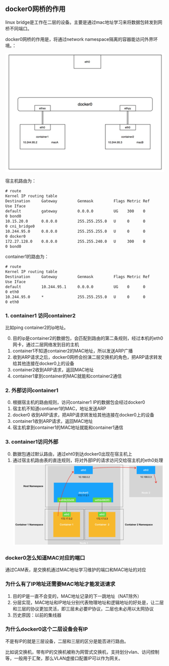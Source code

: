 

## docker0网桥的作用

linux bridge是工作在二层的设备。主要是通过mac地址学习来将数据包转发到网桥不同端口。

docker0网桥的作用是，将通过network namespace隔离的容器能访问外界环境。：

![](./docker0.jpg)

宿主机路由为：
```shell
# route
Kernel IP routing table
Destination     Gateway         Genmask         Flags Metric Ref    Use Iface
default         gateway         0.0.0.0         UG    300    0        0 bond0
10.15.20.0      0.0.0.0         255.255.255.0   U     0      0        0 cni_bridge0
10.244.95.0     0.0.0.0         255.255.255.0   U     0      0        0 docker0
172.27.128.0    0.0.0.0         255.255.240.0   U     300    0        0 bond0
```

container1的路由为：
```shell
# route
Kernel IP routing table
Destination     Gateway         Genmask         Flags Metric Ref    Use Iface
default         10.244.95.1     0.0.0.0         UG    0      0        0 eth0
10.244.95.0     *               255.255.255.0   U     0      0        0 eth0
```

### 1. container1 访问container2

比如ping container2的ip地址。

0. 目的ip是container2的数据包，会匹配到路由的第二条规则，经过本机的eth0网卡，通过二层网络发到目的主机
1. container1不知道container2的MAC地址，所以发送ARP广播
2. 收到ARP请求之后，docker0网桥会扮演二层交换机的角色，把ARP请求转发给其他连接在docker0上的设备
3. container2收到ARP请求，返回MAC地址
4. container1拿到container的MAC就能和container2通信

### 2. 外部访问container1

0. 根据宿主机的路由规则，访问container1 IP的数据包会经过docker0
1. 宿主机不知道contianer1的MAC，地址发送ARP
2. docker0 收到ARP请求，把ARP请求转发给其他连接在docker0上的设备
3. container1收到ARP请求，返回MAC地址
4. 宿主机拿到container1的MAC地址就能和container1通信

### 3. container1访问外部
0. 数据包通过默认路由，通过eht0到达docker0出现在宿主机上
1. 通过宿主机路由表的直连规则，将对外部IP的请求访问交给宿主机的eth0处理
![](./container_out.jpg)


### docker0怎么知道MAC对应的端口

通过CAM表，是交换机通过MAC地址学习维护的端口和MAC地址的对应

### 为什么有了IP地址还需要MAC地址才能发送请求

1. 目的IP是一直不会变的，MAC地址记录的下一跳地址（NAT除外）
2. 分层实现，MAC地址和IP地址分别代表物理地址和逻辑地址的好处是，让二层和三层的协议更加灵活，即三层未必要IP协议，二层也未必用以太网协议
3. 历史原因：以前的集线器

### 为什么docker0这个二层设备会有IP
不是有IP的就是三层设备，二层和三层的区分是能否进行路由。

比如说交换机，带有IP的交换机被称为网管式交换机，支持划分vlan、访问控制等，一般用于汇聚，那么VLAN虚接口配置IP可以作为网关。


